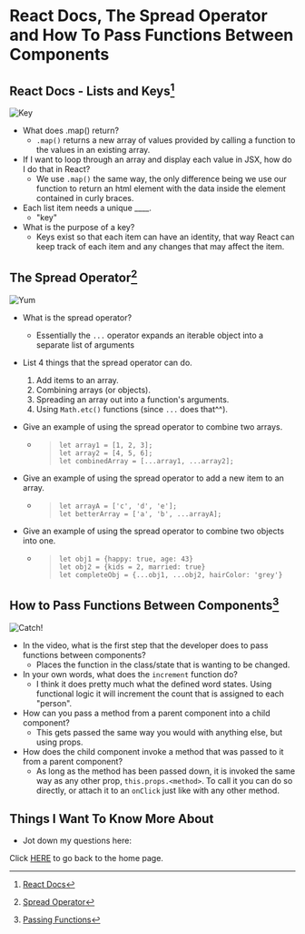 # React Docs, The Spread Operator and How To Pass Functions Between Components

## React Docs - Lists and Keys[^1]

![Key](https://encrypted-tbn0.gstatic.com/images?q=tbn:ANd9GcS_Il0JlPZcNxgudp0EQVIvUl4jh3ee62LS_A&usqp=CAU)

- What does .map() return?
    - `.map()` returns a new array of values provided by calling a function to the values in an existing array.
- If I want to loop through an array and display each value in 
JSX, how do I do that in React?
    - We use `.map()` the same way, the only difference being we use our function to return an html element with the data inside the element contained in curly braces.
- Each list item needs a unique ____.
    - "key"
- What is the purpose of a key?
    - Keys exist so that each item can have an identity, that way React can keep track of each item and any changes that may affect the item.

## The Spread Operator[^2]

![Yum](https://encrypted-tbn0.gstatic.com/images?q=tbn:ANd9GcR3uB_giL00-ij_TJl4a8MJNeIh82bN2rlZAw&usqp=CAU)

- What is the spread operator?
    - Essentially the `...` operator expands an iterable object into a separate list of arguments
- List 4 things that the spread operator can do.
    1. Add items to an array.
    2. Combining arrays (or objects).
    3. Spreading an array out into a function's arguments.
    4. Using `Math.etc()` functions (since `...` does that^^).

- Give an example of using the spread operator to combine two arrays.
    - > `let array1 = [1, 2, 3];` <br>
      > `let array2 = [4, 5, 6];` <br>
      > `let combinedArray = [...array1, ...array2];`

- Give an example of using the spread operator to add a new item to an array.
    - > `let arrayA = ['c', 'd', 'e'];` <br>
      > `let betterArray = ['a', 'b', ...arrayA];`

- Give an example of using the spread operator to combine two objects into one.
    - > `let obj1 = {happy: true, age: 43}` <br>
      > `let obj2 = {kids = 2, married: true}` <br>
      > `let completeObj = {...obj1, ...obj2, hairColor: 'grey'}`

## How to Pass Functions Between Components[^3]

![Catch!](https://encrypted-tbn0.gstatic.com/images?q=tbn:ANd9GcR9BtnarCLo4ve2-RtnTar59o9amsZPpKSjiw&usqp=CAU)

- In the video, what is the first step that the developer does to pass functions between components?
    - Places the function in the class/state that is wanting to be changed.
- In your own words, what does the `increment` function do?
    - I think it does pretty much what the defined word states.  Using functional logic it will increment the count that is assigned to each "person".
- How can you pass a method from a parent component into a child component?
    - This gets passed the same way you would with anything else, but using props.
- How does the child component invoke a method that was passed to it from a parent component?
    - As long as the method has been passed down, it is invoked the same way as any other prop, `this.props.<method>`.  To call it you can do so directly, or attach it to an `onClick` just like with any other method.

## Things I Want To Know More About

- Jot down my questions here:


Click [HERE](README.md) to go back to the home page.

[^1]: [React Docs](https://reactjs.org/docs/lists-and-keys.html)

[^2]: [Spread Operator](https://medium.com/coding-at-dawn/how-to-use-the-spread-operator-in-javascript-b9e4a8b06fab)

[^3]: [Passing Functions](https://www.youtube.com/watch?v=c05OL7XbwXU)
